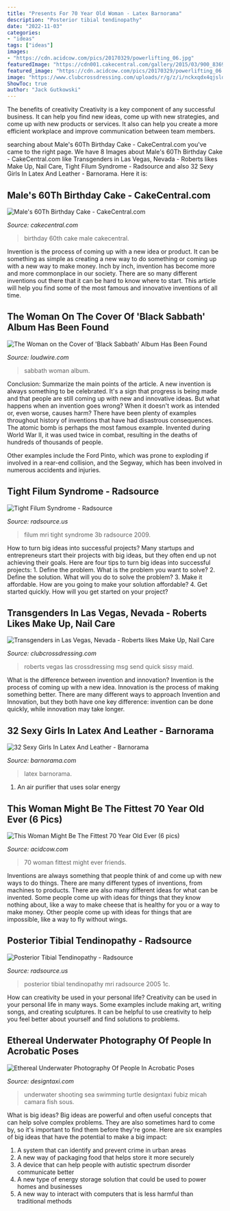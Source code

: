 ```yaml
---
title: "Presents For 70 Year Old Woman - Latex Barnorama"
description: "Posterior tibial tendinopathy"
date: "2022-11-03"
categories:
- "ideas"
tags: ["ideas"]
images:
- "https://cdn.acidcow.com/pics/20170329/powerlifting_06.jpg"
featuredImage: "https://cdn001.cakecentral.com/gallery/2015/03/900_836942m3dc_males-60th-birthday-cake.jpg"
featured_image: "https://cdn.acidcow.com/pics/20170329/powerlifting_06.jpg"
image: "https://www.clubcrossdressing.com/uploads/r/g/z/i/nckxqdx4qjsldapcw2ds.jpg"
ShowToc: true
author: "Jack Gutkowski"
---
```



The benefits of creativity
Creativity is a key component of any successful business. It can help you find new ideas, come up with new strategies, and come up with new products or services. It also can help you create a more efficient workplace and improve communication between team members.

	

		
searching about Male&#039;s 60Th Birthday Cake - CakeCentral.com you've came to the right page. We have 8 Images about Male&#039;s 60Th Birthday Cake - CakeCentral.com like Transgenders in Las Vegas, Nevada - Roberts likes Make Up, Nail Care, Tight Filum Syndrome - Radsource and also 32 Sexy Girls In Latex And Leather - Barnorama. Here it is:
		
    
## Male&#039;s 60Th Birthday Cake - CakeCentral.com

<img loading=lazy src="https://cdn001.cakecentral.com/gallery/2015/03/900_836942m3dc_males-60th-birthday-cake.jpg" onerror="this.onerror=null;this.src='https://tse2.mm.bing.net/th?id=OIP.CqXc5BZgMGdtFVBg2xWezgHaJ4&amp;pid=15.1';" alt="Male&#039;s 60Th Birthday Cake - CakeCentral.com">

_Source: cakecentral.com_

>birthday 60th cake male cakecentral. 

	

Invention is the process of coming up with a new idea or product. It can be something as simple as creating a new way to do something or coming up with a new way to make money. Inch by inch, invention has become more and more commonplace in our society. There are so many different inventions out there that it can be hard to know where to start. This article will help you find some of the most famous and innovative inventions of all time.

    
## The Woman On The Cover Of &#039;Black Sabbath&#039; Album Has Been Found

<img loading=lazy src="https://townsquare.media/site/366/files/2020/02/600x600bb.jpg?w=1200&amp;h=0&amp;zc=1&amp;s=0&amp;a=t&amp;q=89" onerror="this.onerror=null;this.src='https://tse4.mm.bing.net/th?id=OIP.p8cAx_Eumnzzmz6U-qHYgQHaE8&amp;pid=15.1';" alt="The Woman on the Cover of &#039;Black Sabbath&#039; Album Has Been Found">

_Source: loudwire.com_

>sabbath woman album. 

	

Conclusion: Summarize the main points of the article.
A new invention is always something to be celebrated. It's a sign that progress is being made and that people are still coming up with new and innovative ideas. But what happens when an invention goes wrong? When it doesn't work as intended or, even worse, causes harm?
There have been plenty of examples throughout history of inventions that have had disastrous consequences. The atomic bomb is perhaps the most famous example. Invented during World War II, it was used twice in combat, resulting in the deaths of hundreds of thousands of people.

Other examples include the Ford Pinto, which was prone to exploding if involved in a rear-end collision, and the Segway, which has been involved in numerous accidents and injuries.

    
## Tight Filum Syndrome - Radsource

<img loading=lazy src="https://radsource.us/wp-content/uploads/2009/07/3b.jpg" onerror="this.onerror=null;this.src='https://tse1.mm.bing.net/th?id=OIP.t9xYgMJh-xnQqX9svlBJJgHaMa&amp;pid=15.1';" alt="Tight Filum Syndrome - Radsource">

_Source: radsource.us_

>filum mri tight syndrome 3b radsource 2009. 

	

How to turn big ideas into successful projects?
Many startups and entrepreneurs start their projects with big ideas, but they often end up not achieving their goals. Here are four tips to turn big ideas into successful projects: 1. Define the problem. What is the problem you want to solve? 2. Define the solution. What will you do to solve the problem? 3. Make it affordable. How are you going to make your solution affordable? 4. Get started quickly. How will you get started on your project?

    
## Transgenders In Las Vegas, Nevada - Roberts Likes Make Up, Nail Care

<img loading=lazy src="https://www.clubcrossdressing.com/uploads/r/g/z/i/nckxqdx4qjsldapcw2ds.jpg" onerror="this.onerror=null;this.src='https://tse4.mm.bing.net/th?id=OIP.OARS54Z5Gue3OrfbzYdPnAHaJ4&amp;pid=15.1';" alt="Transgenders in Las Vegas, Nevada - Roberts likes Make Up, Nail Care">

_Source: clubcrossdressing.com_

>roberts vegas las crossdressing msg send quick sissy maid. 

	

What is the difference between invention and innovation?
Invention is the process of coming up with a new idea. Innovation is the process of making something better. There are many different ways to approach Invention and Innovation, but they both have one key difference: invention can be done quickly, while innovation may take longer.

    
## 32 Sexy Girls In Latex And Leather - Barnorama

<img loading=lazy src="https://www.barnorama.com/wp-content/uploads/2021/07/Girls-In-Latex-And-Leather-24.jpg" onerror="this.onerror=null;this.src='https://tse4.mm.bing.net/th?id=OIP.3bifzNTadwNRtdsNUVxPywHaMd&amp;pid=15.1';" alt="32 Sexy Girls In Latex And Leather - Barnorama">

_Source: barnorama.com_

>latex barnorama. 

	

1. An air purifier that uses solar energy 

    
## This Woman Might Be The Fittest 70 Year Old Ever (6 Pics)

<img loading=lazy src="https://cdn.acidcow.com/pics/20170329/powerlifting_06.jpg" onerror="this.onerror=null;this.src='https://tse3.mm.bing.net/th?id=OIP.-ra_vP2ihh8JYFOHmba-qgHaMs&amp;pid=15.1';" alt="This Woman Might Be The Fittest 70 Year Old Ever (6 pics)">

_Source: acidcow.com_

>70 woman fittest might ever friends. 

	

Inventions are always something that people think of and come up with new ways to do things. There are many different types of inventions, from machines to products. There are also many different ideas for what can be invented. Some people come up with ideas for things that they know nothing about, like a way to make cheese that is healthy for you or a way to make money. Other people come up with ideas for things that are impossible, like a way to fly without wings.

    
## Posterior Tibial Tendinopathy - Radsource

<img loading=lazy src="http://radsource.us/wp-content/uploads/2005/09/1c.jpg" onerror="this.onerror=null;this.src='https://tse3.mm.bing.net/th?id=OIP.f0BHKBwOX60XqQbdDiS66gHaLn&amp;pid=15.1';" alt="Posterior Tibial Tendinopathy - Radsource">

_Source: radsource.us_

>posterior tibial tendinopathy mri radsource 2005 1c. 

	

How can creativity be used in your personal life?
Creativity can be used in your personal life in many ways. Some examples include making art, writing songs, and creating sculptures. It can be helpful to use creativity to help you feel better about yourself and find solutions to problems.

    
## Ethereal Underwater Photography Of People In Acrobatic Poses

<img loading=lazy src="http://editorial.designtaxi.com/news-underwater2905/7.jpg" onerror="this.onerror=null;this.src='https://tse1.mm.bing.net/th?id=OIP.ENdf-OsG3F7YjxQP41xorwHaE3&amp;pid=15.1';" alt="Ethereal Underwater Photography Of People In Acrobatic Poses">

_Source: designtaxi.com_

>underwater shooting sea swimming turtle designtaxi fubiz micah camara fish sous. 

	

What is big ideas?
Big ideas are powerful and often useful concepts that can help solve complex problems. They are also sometimes hard to come by, so it's important to find them before they're gone. Here are six examples of big ideas that have the potential to make a big impact:
1. A system that can identify and prevent crime in urban areas 
2. A new way of packaging food that helps store it more securely 
3. A device that can help people with autistic spectrum disorder communicate better 
4. A new type of energy storage solution that could be used to power homes and businesses 
5. A new way to interact with computers that is less harmful than traditional methods 

